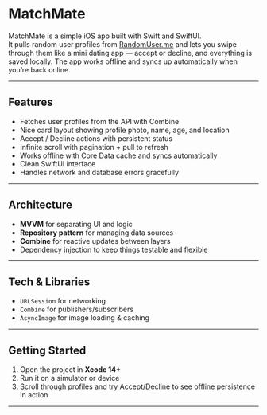 # MatchMate

MatchMate is a simple iOS app built with Swift and SwiftUI.  
It pulls random user profiles from [RandomUser.me](https://randomuser.me) and lets you swipe through them like a mini dating app — accept or decline, and everything is saved locally. The app works offline and syncs up automatically when you’re back online.

---

## Features
- Fetches user profiles from the API with Combine
- Nice card layout showing profile photo, name, age, and location
- Accept / Decline actions with persistent status
- Infinite scroll with pagination + pull to refresh
- Works offline with Core Data cache and syncs automatically
- Clean SwiftUI interface
- Handles network and database errors gracefully

---

## Architecture
- **MVVM** for separating UI and logic  
- **Repository pattern** for managing data sources  
- **Combine** for reactive updates between layers  
- Dependency injection to keep things testable and flexible  

---

## Tech & Libraries
- `URLSession` for networking  
- `Combine` for publishers/subscribers  
- `AsyncImage` for image loading & caching  

---

## Getting Started
1. Open the project in **Xcode 14+**
2. Run it on a simulator or device
3. Scroll through profiles and try Accept/Decline to see offline persistence in action  

---
